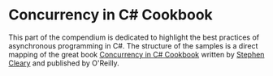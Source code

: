 ﻿# Concurrency in C# Cookbook

This part of the compendium is dedicated to highlight the best practices of asynchronous programming in C#.
The structure of the samples is a direct mapping of the great book [Concurrency in C# Cookbook](https://www.oreilly.com/library/view/concurrency-in-c/9781492054498/)
written by [Stephen Cleary](https://stephencleary.com/) and published by O'Reilly.